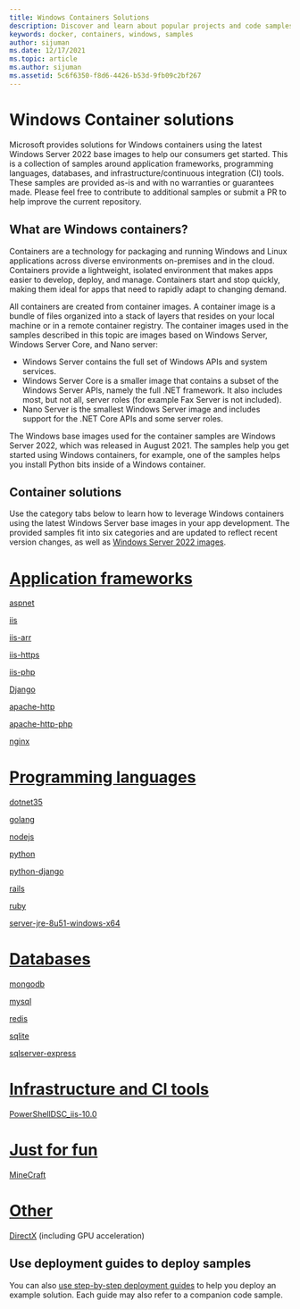 ```yaml
---
title: Windows Containers Solutions
description: Discover and learn about popular projects and code samples using Windows containers.
keywords: docker, containers, windows, samples
author: sijuman
ms.date: 12/17/2021
ms.topic: article
ms.author: sijuman
ms.assetid: 5c6f6350-f8d6-4426-b53d-9fb09c2bf267
---
```


# Windows Container solutions

Microsoft provides solutions for Windows containers using the latest Windows Server 2022 base images to help our consumers get started. This is a collection of samples around application frameworks, programming languages, databases, and infrastructure/continuous integration (CI) tools. These samples are provided as-is and with no warranties or guarantees made. Please feel free to contribute to additional samples or submit a PR to help improve the current repository.

## What are Windows containers?

Containers are a technology for packaging and running Windows and Linux applications across diverse environments on-premises and in the cloud. Containers provide a lightweight, isolated environment that makes apps easier to develop, deploy, and manage. Containers start and stop quickly, making them ideal for apps that need to rapidly adapt to changing demand. 

All containers are created from container images. A container image is a bundle of files organized into a stack of layers that resides on your local machine or in a remote container registry. The container images used in the samples described in this topic are images based on Windows Server, Windows Server Core, and Nano server:

- Windows Server contains the full set of Windows APIs and system services.
- Windows Server Core is a smaller image that contains a subset of the Windows Server APIs, namely the full .NET framework. It also includes most, but not all, server roles (for example Fax Server is not included).
- Nano Server is the smallest Windows Server image and includes support for the .NET Core APIs and some server roles.

The Windows base images used for the container samples are Windows Server 2022, which was released in August 2021. The samples help you get started using Windows containers, for example, one of the samples helps you install Python bits inside of a Windows container.

## Container solutions

Use the category tabs below to learn how to leverage Windows containers using the latest Windows Server base images in your app development. The provided samples fit into six categories and are updated to reflect recent version changes, as well as [Windows Server 2022 images](https://hub.docker.com/_/microsoft-windows-base-os-images).

<!-- start tab view -->
# [Application frameworks](#tab/Application-frameworks)

[aspnet](https://github.com/Microsoft/Virtualization-Documentation/tree/master/windows-container-samples/aspnet)

[iis](https://github.com/Microsoft/Virtualization-Documentation/tree/master/windows-container-samples/iis)

[iis-arr](https://github.com/Microsoft/Virtualization-Documentation/tree/master/windows-container-samples/iis-arr)

[iis-https](https://github.com/Microsoft/Virtualization-Documentation/tree/master/windows-container-samples/iis-https)

[iis-php](https://github.com/Microsoft/Virtualization-Documentation/tree/master/windows-container-samples/iis-php)

[Django](https://github.com/Microsoft/Virtualization-Documentation/tree/master/windows-container-samples/Django)

[apache-http](https://github.com/Microsoft/Virtualization-Documentation/tree/master/windows-container-samples/apache-http)

[apache-http-php](https://github.com/Microsoft/Virtualization-Documentation/tree/master/windows-container-samples/apache-http-php)

[nginx](https://github.com/Microsoft/Virtualization-Documentation/tree/master/windows-container-samples/nginx)

# [Programming languages](#tab/Programming-languages)

[dotnet35](https://github.com/Microsoft/Virtualization-Documentation/tree/master/windows-container-samples/dotnet35)

[golang](https://github.com/Microsoft/Virtualization-Documentation/tree/master/windows-container-samples/golang)

[nodejs](https://github.com/Microsoft/Virtualization-Documentation/tree/master/windows-container-samples/nodejs)

[python](https://github.com/Microsoft/Virtualization-Documentation/tree/master/windows-container-samples/python)

[python-django](https://github.com/Microsoft/Virtualization-Documentation/tree/master/windows-container-samples/python-django)

[rails](https://github.com/Microsoft/Virtualization-Documentation/tree/master/windows-container-samples/rails)

[ruby](https://github.com/Microsoft/Virtualization-Documentation/tree/master/windows-container-samples/ruby)

[server-jre-8u51-windows-x64](https://github.com/Microsoft/Virtualization-Documentation/tree/master/windows-container-samples/server-jre-8u51-windows-x64)

# [Databases](#tab/Databases)

[mongodb](https://github.com/Microsoft/Virtualization-Documentation/tree/master/windows-container-samples/mongodb)

[mysql](https://github.com/Microsoft/Virtualization-Documentation/tree/master/windows-container-samples/mysql)

[redis](https://github.com/Microsoft/Virtualization-Documentation/tree/master/windows-container-samples/redis)

[sqlite](https://github.com/Microsoft/Virtualization-Documentation/tree/master/windows-container-samples/sqlite)

[sqlserver-express](https://github.com/microsoft/mssql-docker/tree/master/windows)

# [Infrastructure and CI tools](#tab/Infrastructure-and-CI-tools)

[PowerShellDSC_iis-10.0](https://github.com/Microsoft/Virtualization-Documentation/tree/master/windows-container-samples/PowerShellDSC_iis-10.0)

# [Just for fun](#tab/Just-for-run)

[MineCraft](https://github.com/Microsoft/Virtualization-Documentation/tree/master/windows-container-samples/MineCraft)

# [Other](#tab/Other)

[DirectX](https://github.com/MicrosoftDocs/Virtualization-Documentation/tree/master/windows-container-samples/directx) (including GPU acceleration)

<!-- stop tab view -->


## Use deployment guides to deploy samples
You can also [use step-by-step deployment guides](https://github.com/MicrosoftDocs/Virtualization-Documentation/tree/main/windows-container-samples) to help you deploy an example solution. Each guide may also refer to a companion code sample.
